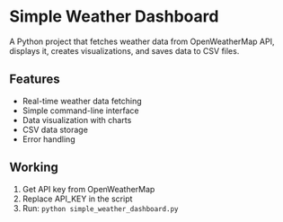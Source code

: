 # Simple Weather Dashboard

A Python project that fetches weather data from OpenWeatherMap API, displays it, creates visualizations, and saves data to CSV files.

## Features
- Real-time weather data fetching
- Simple command-line interface
- Data visualization with charts
- CSV data storage
- Error handling

## Working
1. Get API key from OpenWeatherMap
2. Replace API_KEY in the script
3. Run: `python simple_weather_dashboard.py`


